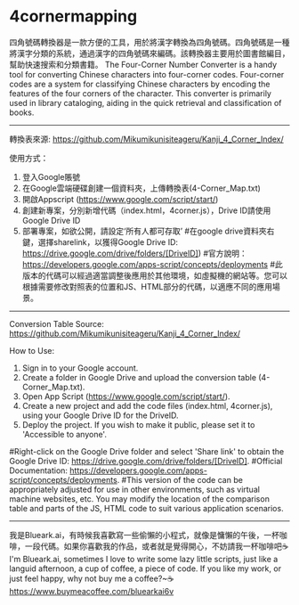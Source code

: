 # 4cornermapping
四角號碼轉換器是一款方便的工具，用於將漢字轉換為四角號碼。四角號碼是一種將漢字分類的系統，通過漢字的四角號碼來編碼。該轉換器主要用於圖書館編目，幫助快速搜索和分類書籍。
The Four-Corner Number Converter is a handy tool for converting Chinese characters into four-corner codes. Four-corner codes are a system for classifying Chinese characters by encoding the features of the four corners of the character. This converter is primarily used in library cataloging, aiding in the quick retrieval and classification of books.

-------------------------------------------------------------------------
轉換表來源: https://github.com/Mikumikunisiteageru/Kanji_4_Corner_Index/

使用方式：
1. 登入Google賬號
2. 在Google雲端硬碟創建一個資料夾，上傳轉換表(4-Corner_Map.txt)
3. 開啟Appscript (https://www.google.com/script/start/)
4. 創建新專案，分別新增代碼（index.html，4corner.js），Drive ID請使用Google Drive ID
5. 部署專案，如欲公開，請設定‘所有人都可存取’
#在google drive資料夾右鍵，選擇sharelink，以獲得Google Drive ID: https://drive.google.com/drive/folders/[DriveID])
#官方說明：https://developers.google.com/apps-script/concepts/deployments
#此版本的代碼可以經過適當調整後應用於其他環境，如虛擬機的網站等。您可以根據需要修改對照表的位置和JS、HTML部分的代碼，以適應不同的應用場景。
-------------------------------------------------------------------------
Conversion Table Source: https://github.com/Mikumikunisiteageru/Kanji_4_Corner_Index/

How to Use:

1. Sign in to your Google account.
2. Create a folder in Google Drive and upload the conversion table (4-Corner_Map.txt).
3. Open App Script (https://www.google.com/script/start/).
4. Create a new project and add the code files (index.html, 4corner.js), using your Google Drive ID for the DriveID.
5. Deploy the project. If you wish to make it public, please set it to 'Accessible to anyone'.

#Right-click on the Google Drive folder and select 'Share link' to obtain the Google Drive ID: https://drive.google.com/drive/folders/[DriveID].
#Official Documentation: https://developers.google.com/apps-script/concepts/deployments.
#This version of the code can be appropriately adjusted for use in other environments, such as virtual machine websites, etc. You may modify the location of the comparison table and parts of the JS, HTML code to suit various application scenarios.

---------------------------------------------------------------------------
我是Blueark.ai，有時候我喜歡寫一些偷懶的小程式，就像是慵懶的午後，一杯咖啡，一段代碼。如果你喜歡我的作品，或者就是覺得開心，不妨請我一杯咖啡吧☕
I'm Blueark.ai, sometimes I love to write some lazy little scripts, just like a languid afternoon, a cup of coffee, a piece of code. If you like my work, or just feel happy, why not buy me a coffee?~☕
https://www.buymeacoffee.com/bluearkai6v
